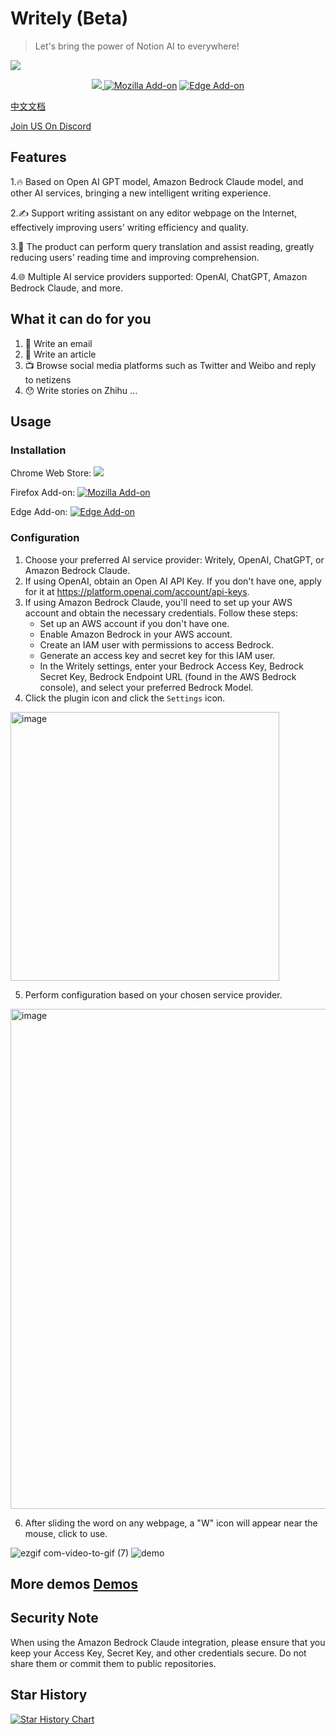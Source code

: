 # Writely (Beta)

> Let's bring the power of Notion AI to everywhere!

![](./assets/logo.png)

<p align="center">
<a href="https://chrome.google.com/webstore/detail/writely/eocenplmfgoaibmmohkhhocnlkpaecgn">
<img src="https://img.shields.io/chrome-web-store/v/eocenplmfgoaibmmohkhhocnlkpaecgn" />
</a>
<a href="https://addons.mozilla.org/en-US/firefox/addon/writely/"><img alt="Mozilla Add-on" src="https://img.shields.io/amo/v/writely"></a>
<a href="https://microsoftedge.microsoft.com/addons/detail/writely/kbdaacbaddmbnkopjmepjnefmdaeoiih"><img alt="Edge Add-on" src="https://img.shields.io/amo/v/writely?label=Edge Add-on"></a>
</p>

[中文文档](README-CN.md)

<a href="https://discord.gg/P9G4eQ5KRT">Join US On Discord</a>

## Features

1.🔥 Based on Open AI GPT model, Amazon Bedrock Claude model, and other AI services, bringing a new intelligent writing experience.

2.✍️ Support writing assistant on any editor webpage on the Internet, effectively improving users' writing efficiency and quality.

3.📖 The product can perform query translation and assist reading, greatly reducing users' reading time and improving comprehension.

4.🌐 Multiple AI service providers supported: OpenAI, ChatGPT, Amazon Bedrock Claude, and more.

## What it can do for you

1. 📧 Write an email
2. 📖 Write an article
3. 📺 Browse social media platforms such as Twitter and Weibo and reply to netizens
4. 😯 Write stories on Zhihu
   ...

## Usage

### Installation

Chrome Web Store: <a href="https://chrome.google.com/webstore/detail/writely/eocenplmfgoaibmmohkhhocnlkpaecgn">
<img src="https://img.shields.io/chrome-web-store/v/eocenplmfgoaibmmohkhhocnlkpaecgn" />
</a>

Firefox Add-on: <a href="https://addons.mozilla.org/en-US/firefox/addon/writely/"><img alt="Mozilla Add-on" src="https://img.shields.io/amo/v/writely"></a>

Edge Add-on: <a href="https://microsoftedge.microsoft.com/addons/detail/writely/kbdaacbaddmbnkopjmepjnefmdaeoiih"><img alt="Edge Add-on" src="https://img.shields.io/amo/v/writely?label=Edge Add-on"></a>

### Configuration

1. Choose your preferred AI service provider: Writely, OpenAI, ChatGPT, or Amazon Bedrock Claude.
2. If using OpenAI, obtain an Open AI API Key. If you don't have one, apply for it at https://platform.openai.com/account/api-keys.
3. If using Amazon Bedrock Claude, you'll need to set up your AWS account and obtain the necessary credentials. Follow these steps:
   - Set up an AWS account if you don't have one.
   - Enable Amazon Bedrock in your AWS account.
   - Create an IAM user with permissions to access Bedrock.
   - Generate an access key and secret key for this IAM user.
   - In the Writely settings, enter your Bedrock Access Key, Bedrock Secret Key, Bedrock Endpoint URL (found in the AWS Bedrock console), and select your preferred Bedrock Model.
4. Click the plugin icon and click the `Settings` icon.

<img width="430" alt="image" src="https://user-images.githubusercontent.com/13167934/223933756-b001d01a-899c-42e5-be14-753357a1bba5.png">

5. Perform configuration based on your chosen service provider.

<img width="800" alt="image" src="https://user-images.githubusercontent.com/13167934/224465348-f2e0aaf8-ce7b-48d2-9637-be2a205f317f.png">

6. After sliding the word on any webpage, a "W" icon will appear near the mouse, click to use.

![ezgif com-video-to-gif (7)](https://user-images.githubusercontent.com/13167934/224320617-b8ba473b-6250-470c-92ac-aa206adbb5a8.gif)
![demo](https://user-images.githubusercontent.com/13167934/224236822-eb1cc963-77e5-4820-aa6d-63088989c0cf.gif)

## More demos [Demos](./DEMO.md)

## Security Note

When using the Amazon Bedrock Claude integration, please ensure that you keep your Access Key, Secret Key, and other credentials secure. Do not share them or commit them to public repositories.

## Star History

[![Star History Chart](https://api.star-history.com/svg?repos=anc95/writely&type=Date)](https://star-history.com/#anc95/writely&Date)
